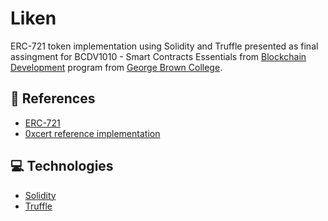 # Liken
ERC-721 token implementation using Solidity and Truffle presented as final assingment for BCDV1010 - Smart Contracts Essentials from <a href='https://www.georgebrown.ca/programs/blockchain-development-program-t175/'>Blockchain Development</a> program from <a href='https://www.georgebrown.ca'>George Brown College</a>.

## :book: References

- [ERC-721](http://erc721.org/)
- [0xcert reference implementation](https://github.com/0xcert/ethereum-erc721)

## :computer: Technologies

- [Solidity](https://solidity.readthedocs.io/)
- [Truffle](https://www.trufflesuite.com/)